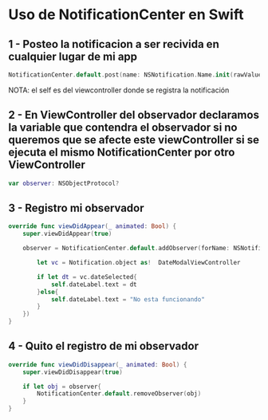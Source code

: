 # Uso de NotificationCenter en Swift

## 1 - Posteo la notificacion a ser recivida en cualquier lugar de mi app

```swift
NotificationCenter.default.post(name: NSNotification.Name.init(rawValue: "KEY"), object: self)
```
NOTA: el self es del viewcontroller donde se registra la notificación

## 2 - En ViewController del observador declaramos la variable que contendra el observador si no queremos que se afecte este viewController si se ejecuta el mismo NotificationCenter por otro ViewController

```swift
var observer: NSObjectProtocol?
```

## 3 - Registro mi observador

```swift
override func viewDidAppear(_ animated: Bool) {
	super.viewDidAppear(true)

	observer = NotificationCenter.default.addObserver(forName: NSNotification.Name.init("IDENTIFICADOR"), object: nil, queue: OperationQueue.main, using: { (Notification) in

		let vc = Notification.object as!  DateModalViewController

		if let dt = vc.dateSelected{
			self.dateLabel.text = dt
		}else{
			self.dateLabel.text = "No esta funcionando"
		}
	})
}
```

## 4 - Quito el registro de mi observador

```swift
override func viewDidDisappear(_ animated: Bool) {
    super.viewDidDisappear(true)

    if let obj = observer{
        NotificationCenter.default.removeObserver(obj)
    }
}
```
